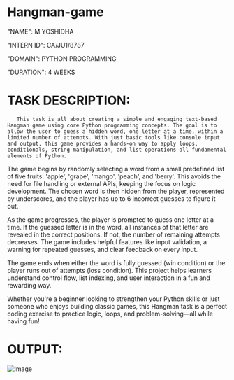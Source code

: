 # Hangman-game

"NAME": M YOSHIDHA

"INTERN ID": CA/JU1/8787

"DOMAIN": PYTHON PROGRAMMING

"DURATION": 4 WEEKS


# TASK DESCRIPTION:
       This task is all about creating a simple and engaging text-based Hangman game using core Python programming concepts. The goal is to allow the user to guess a hidden word, one letter at a time, within a limited number of attempts. With just basic tools like console input and output, this game provides a hands-on way to apply loops, conditionals, string manipulation, and list operations—all fundamental elements of Python.

The game begins by randomly selecting a word from a small predefined list of five fruits: 'apple', 'grape', 'mango', 'peach', and 'berry'. This avoids the need for file handling or external APIs, keeping the focus on logic development. The chosen word is then hidden from the player, represented by underscores, and the player has up to 6 incorrect guesses to figure it out.

As the game progresses, the player is prompted to guess one letter at a time. If the guessed letter is in the word, all instances of that letter are revealed in the correct positions. If not, the number of remaining attempts decreases. The game includes helpful features like input validation, a warning for repeated guesses, and clear feedback on every input.

The game ends when either the word is fully guessed (win condition) or the player runs out of attempts (loss condition). This project helps learners understand control flow, list indexing, and user interaction in a fun and rewarding way.

Whether you're a beginner looking to strengthen your Python skills or just someone who enjoys building classic games, this Hangman task is a perfect coding exercise to practice logic, loops, and problem-solving—all while having fun!


# OUTPUT:

   ![Image](https://github.com/user-attachments/assets/fa3e88b5-499e-4f81-b625-ffd424c9bcb1)

    
